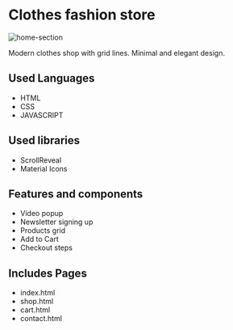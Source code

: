 # Clothes fashion store

![home-section](https://github.com/Szymon-Levy/clothes-fashion-store/assets/94991990/ad8ded20-cf89-4f1d-951c-9c02cf94df67)


Modern clothes shop with grid lines. Minimal and elegant design.

## Used Languages

* HTML 
* CSS
* JAVASCRIPT

## Used libraries

* ScrollReveal
* Material Icons

## Features and components

* Video popup
* Newsletter signing up
* Products grid
* Add to Cart
* Checkout steps

## Includes Pages

* index.html
* shop.html
* cart.html
* contact.html
